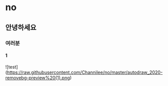 # no  
## 안녕하세요  
### 여러분  
#### 1  
![test] (https://raw.githubusercontent.com/Channilee/no/master/autodraw_2020-removebg-preview%20(1).png)
